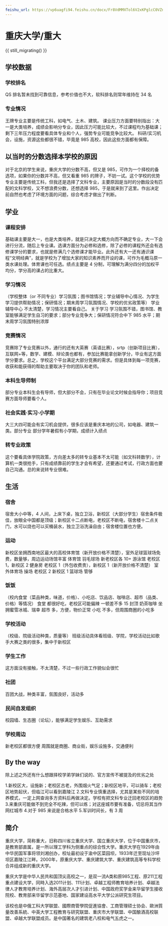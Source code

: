 ```yaml
---
feishu_url: https://vp6uagfi94.feishu.cn/docx/Fr8VdMMXTol6V2xKPglcC0VZnrR
---
```


# 重庆大学/重大

{{ still_migrating() }}

## 学校数据

### 学校排名

QS 排名暂未找到可靠信息，参考价值也不大，软科排名则常年维持在 34 名

### 专业情况

王牌专业主要是传统工科，如电气、土木、建筑。
课业压力方面要特别指出：大一是大类培养，成绩会影响分专业，因此压力可能比较大，不过课程均为基础课；剩下三年压力程度要看具体专业和个人，强势专业可能竞争比较大。
科研/实习机会，设施，资源这些都很不错，毕竟是 985 高校，因此这些方面都有保障。

## 以当时的分数选择本学校的原因

对于北京的学生来说，重庆大学的分数不高，但又是 985，可作为一个择校的备选项，如果你的分数并不高，但又看重 985 的牌子，不妨一试。这个学校的优势专业主要是传统工科，但我还是选择了文科专业，主要原因是当时的分数段没有匹配的文科学校，又不想浪费分数，还想选择 985，于是就来到了这里。作出决定前自然也考虑了环境方面的问题，综合考虑才做出了判断。

## 学业

### 课程安排

基础课主要是大一，也是大类培养，就是只决定大概方向而不确定专业，大一下会进行分流，随后上专业课。选课方面分为必修和选修，除了必修的课程外还会有选修课学分的要求，也就是修满几个选修课才能毕业。此外还有大一还有通识课程“文明经典”，就是学校为了增加大家的知识素养而开设的课，可作为毛概马原一类水课处理。体育课也可任选。绩点主要是 4 分制，可理解为满分四分的加权平均分，学分高的课占的比重大。

### 学习情况

（学校整体（or 不同专业）学习氛围；图书馆情况；学业辅导中心情况、为学生学习提供帮助情况；保研情况；期末周学习氛围情况、学校的优劣政策等）
学业辅导中心
不太清楚，学习情况主要看自己。
关于学习
学习氛围不错，图书馆、教室能够满足学生自习的要求；部分专业竞争大；保研情况符合中下 985 水平；期末周学习氛围特别浓厚

### 竞赛情况

竞赛除了专业竞赛以外，通行的还有大英赛（英语比赛），srtp（创新项目比赛），互联网+等，数学、建模、辩论类也都有，参加比赛能拿创新学分，毕业有这方面学分要求。总之，学校这个平台满足大部分竞赛的需求。但是具体到每一项竞赛，收获和能获得的帮助主要取决于你的团队和老师。

### 本科生导师制

部分专业本科生会有导师，但大部分不会，只有在毕业论文时候会指导你；项目竞赛方面导师要看个人。

### 社会实践·实习·小学期

大三大四可能会有实习机会提供，很多应该是重庆本地的公司，如电器、建筑一类。部分专业 部分学年暑假有小学期，成绩计入绩点

### 转专业政策

这个要看具体学院政策，方向差太多的转专业基本不太可能（如文科转数学），计算机一类很抢手，只有成绩靠前的学生才会有希望，还要通过考试，行政方面也要自己沟通。总的来说转专业很难。

## 生活

### 宿舍

宿舍大小中等，4 人间，上床下桌，独立卫浴，新校区（大部分学生）宿舍条件极佳，放眼全中国都是顶级；新校区十二点断电，老校区不断电，宿舍楼十二点关门，水可以烧也可以买桶装水，独立卫浴洗澡自由；宿舍楼位置也方便。

### 运动

新校区坐拥西南地区最大的高校体育馆（新开放价格不清楚），室外足球篮球场免费，数量够，周边运动场馆丰富
体育馆
羽毛球场 新老校区各 10+
游泳馆 老校区 1，新校区 2
健身房 老校区 1（外包收费贵），新校区 1（新开放价格不清楚）
室外体育场
操场 老校区 2 新校区 1
篮球场 管够

### 饭饭

（校内食堂（菜品种类，味道，价格）、小吃店、饮品店、咖啡店、超市（品类、价格）等情况）
食堂 都很好吃，老校区可能偏辣 一顿差不多 15 封顶
奶茶咖啡 坐拥蜜雪冰城、瑞幸
超市 多，方便，物价正常
小吃 不多，但周围商圈的小吃多

### 学校活动

（校级、院级活动种类，质量等）
班级活动具体看班级、学院，学校活动比如歌手大赛之类的很多，集中于新校区

### 学生工作

这方面没有接触，不太清楚，不过一些行政工作貌似会很忙

### 社团

百团大战，种类丰富，氛围良好，活动多

### 民间自发组织

校园墙、生态圈（论坛），能够满足学生娱乐、互助需求

### 学校周边

新老校区都很方便 周围就是商圈、商业街，娱乐设施多，交通便利

## By the way

除上述之外还有什么想跟择校学弟学妹们说的、官方宣传不被提及的优劣之处

1.新校区大，设施新；老校区古老，外围烟火气足；新校区地平，可以骑车；老校区地势起伏，但临江可以看到嘉陵江 2.文科专业慎重选择，尤其是某些不同的培养模式，一定上网查询多方资料后再做决定。学校有把文科专业迁回老校区的趋势 3.来重庆可能做不到完全不吃辣，但可以练；对这座城市要有准备，切忌将其当作网红城市 4.对于 985 来说是合格水平 5.军训时间长，有 3 周

## 简介

重庆大学，简称重大，旧称四川省立重庆大学、国立重庆大学，位于中国重庆市，是教育部直属，是一所以理工学科为侧重点的综合性大学。重庆大学在1929年由中华民国军事将领刘湘创办，校址最初设于渝中区菜园坝，1933年迁至现址沙坪坝区嘉陵江江畔。2000年，原重庆大学、重庆建筑大学、重庆建筑高等专科学校合并组成新的重庆大学。

重庆大学是中华人民共和国顶尖高校之一，是双一流A类和原985工程、原211工程重点建设大学，同時入选2011计划、111计划、卓越工程师教育培养计划、卓越法律人才教育培养计划、海外高层次人才引进计划、中国政府奖学金来华留学生接收院校、教育部来华留学示范基地、国家建设高水平大学公派研究生项目。

该校也是中俄工科大学联盟、國際商管學院促進協會、工商管理硕士协会、歐洲質量改善系統、中英大学工程教育与研究联盟、重庆市大学联盟、中国酿酒高校联盟、卓越大学联盟成员。是中国著名的建筑老八校和电气五虎之一。
